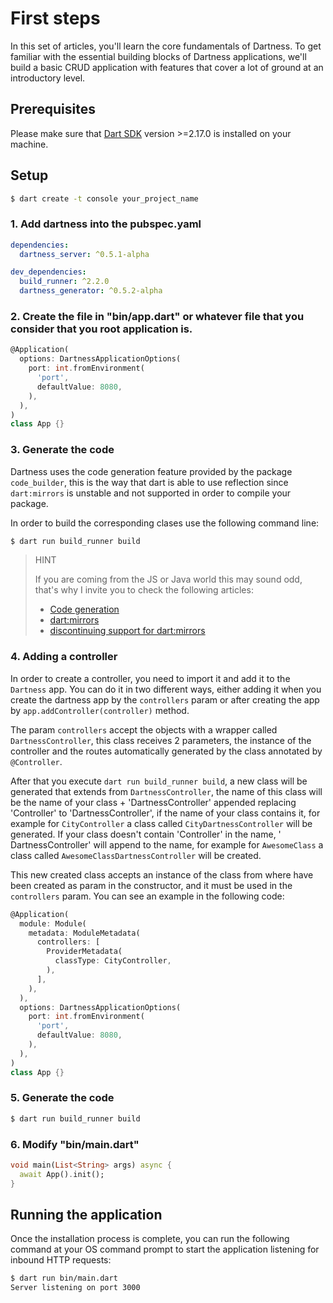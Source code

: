 # First steps

In this set of articles, you'll learn the core fundamentals of Dartness. To get familiar with the essential building
blocks
of Dartness applications, we'll build a basic CRUD application with features that cover a lot of ground at an
introductory
level.

## Prerequisites

Please make sure that [Dart SDK](https://dart.dev/get-dart) version >=2.17.0 is installed on your machine.

## Setup

```bash
$ dart create -t console your_project_name
```

### 1. Add dartness into the pubspec.yaml

```yaml
dependencies:
  dartness_server: ^0.5.1-alpha

dev_dependencies:
  build_runner: ^2.2.0
  dartness_generator: ^0.5.2-alpha
```

### 2. Create the file in "bin/app.dart" or whatever file that you consider that you root application is.

```dart
@Application(
  options: DartnessApplicationOptions(
    port: int.fromEnvironment(
      'port',
      defaultValue: 8080,
    ),
  ),
)
class App {}
```

### 3. Generate the code

Dartness uses the code generation feature provided by the package `code_builder`, this is the way that dart is able to
use reflection since `dart:mirrors` is unstable and not supported in order to compile your package.

In order to build the corresponding clases use the following command line:

```bash
$ dart run build_runner build
```

> HINT
>
> If you are coming from the JS or Java world this may sound odd, that's why I invite you to check the following
> articles:
> * [Code generation](https://infinum.com/handbook/flutter/basics/code-generation)
> * [dart:mirrors](https://api.dart.dev/stable/2.17.6/dart-mirrors/dart-mirrors-library.html)
> * [discontinuing support for dart:mirrors](https://github.com/dart-lang/sdk/issues/44489)

### 4. Adding a controller

In order to create a controller, you need to import it and add it to the `Dartness` app. You can do
it in two different ways, either adding it when you create the dartness app by the `controllers` param or after
creating the app by `app.addController(controller)` method.

The param `controllers` accept the objects with a wrapper called `DartnessController`, this class receives 2 parameters,
the instance of the controller and the routes automatically generated by the class annotated by `@Controller`.

After that you execute `dart run build_runner build`, a new class will be generated that extends
from `DartnessController`, the name of this class will be the name of your class + 'DartnessController' appended
replacing 'Controller' to 'DartnessController', if the name of your class contains it, for example for `CityController`
a class called `CityDartnessController` will be generated. If your class doesn't contain 'Controller' in the name, '
DartnessController' will append to the name, for example for `AwesomeClass` a class
called `AwesomeClassDartnessController` will be created.

This new created class accepts an instance of the class from where have been created as param in the constructor, and it
must be used in the `controllers` param. You can see an example in the following code:

```dart
@Application(
  module: Module(
    metadata: ModuleMetadata(
      controllers: [
        ProviderMetadata(
          classType: CityController,
        ),
      ],
    ),
  ),
  options: DartnessApplicationOptions(
    port: int.fromEnvironment(
      'port',
      defaultValue: 8080,
    ),
  ),
)
class App {}
```

### 5. Generate the code

```bash
$ dart run build_runner build
```

### 6. Modify "bin/main.dart"
```dart
void main(List<String> args) async {
  await App().init();
}
```

## Running the application

Once the installation process is complete, you can run the following command at your OS command prompt to start the
application listening for inbound HTTP requests:

```bash
$ dart run bin/main.dart
Server listening on port 3000
```